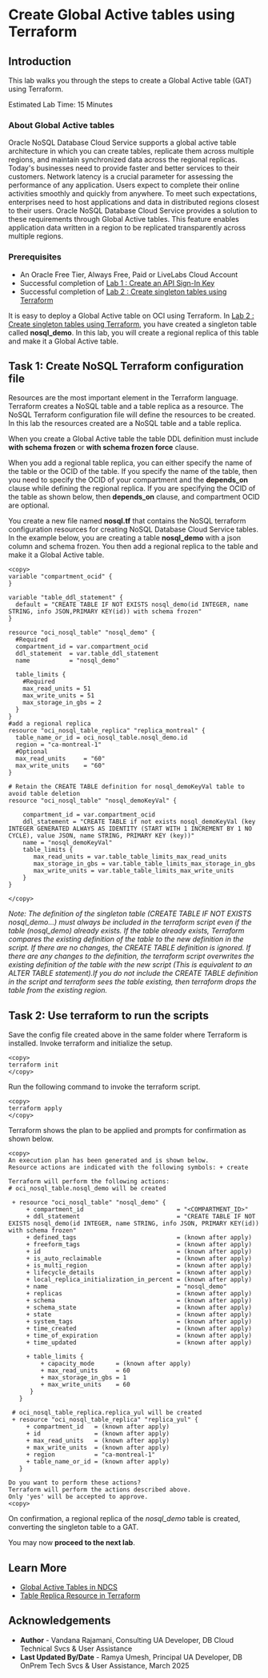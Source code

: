 # Create Global Active tables using Terraform

## Introduction

This lab walks you through the steps to create a Global Active table (GAT) using Terraform.

Estimated Lab Time: 15 Minutes

### About Global Active tables

Oracle NoSQL Database Cloud Service supports a global active table architecture in which you can create tables, replicate them across multiple regions, and maintain synchronized data across the regional replicas. Today's businesses need to provide faster and better services to their customers. Network latency is a crucial parameter for assessing the performance of any application. Users expect to complete their online activities smoothly and quickly from anywhere. To meet such expectations, enterprises need to host applications and data in distributed regions closest to their users. Oracle NoSQL Database Cloud Service provides a solution to these requirements through Global Active tables. This feature enables application data written in a region to be replicated transparently across multiple regions.

### Prerequisites

*  An Oracle Free Tier, Always Free, Paid or LiveLabs Cloud Account
*  Successful completion of [Lab 1 : Create an API Sign-In Key ](?lab=create-api-signing-keys)
* Successful completion of [Lab 2 : Create singleton tables using Terraform](?lab=create-singleton-tables)

It is easy to deploy a Global Active table on OCI using Terraform. In [Lab 2 : Create singleton tables using Terraform](?lab=create-singleton-tables), you have created a singleton table called **nosql_demo**. In this lab, you will create a regional replica of this table and make it a Global Active table.

## Task 1:  Create NoSQL Terraform configuration file
Resources are the most important element in the Terraform language. Terraform creates a NoSQL table and a table replica as a resource. The NoSQL Terraform configuration file will define the resources to be created. In this lab the resources created are a NoSQL table and a table replica.

When you create a Global Active table the table DDL definition must include **with schema frozen** or **with schema frozen force** clause.

When you add a regional table replica, you can either specify the name of the table or the OCID of the table. If you specify the name of the table, then you need to specify the OCID of your compartment and the **depends\_on** clause while defining the regional replica. If you are specifying the OCID of the table as shown below, then **depends_on** clause, and compartment OCID are optional.

You create a new file named **nosql.tf** that contains the NoSQL terraform configuration resources for creating NoSQL Database Cloud Service tables.
In the example below, you are creating a table **nosql_demo** with a json column and schema frozen. You then add a regional replica to the table and make it a Global Active table.

```
<copy>
variable "compartment_ocid" {
}

variable "table_ddl_statement" {
  default = "CREATE TABLE IF NOT EXISTS nosql_demo(id INTEGER, name STRING, info JSON,PRIMARY KEY(id)) with schema frozen"
}

resource "oci_nosql_table" "nosql_demo" {
  #Required
  compartment_id = var.compartment_ocid
  ddl_statement  = var.table_ddl_statement
  name           = "nosql_demo"

  table_limits {
    #Required
    max_read_units = 51
    max_write_units = 51
    max_storage_in_gbs = 2     
  }
}
#add a regional replica
resource "oci_nosql_table_replica" "replica_montreal" {
  table_name_or_id = oci_nosql_table.nosql_demo.id
  region = "ca-montreal-1"
  #Optional
  max_read_units     = "60"
  max_write_units    = "60"
}

# Retain the CREATE TABLE definition for nosql_demoKeyVal table to avoid table deletion 
resource "oci_nosql_table" "nosql_demoKeyVal" {

    compartment_id = var.compartment_ocid
    ddl_statement = "CREATE TABLE if not exists nosql_demoKeyVal (key INTEGER GENERATED ALWAYS AS IDENTITY (START WITH 1 INCREMENT BY 1 NO CYCLE), value JSON, name STRING, PRIMARY KEY (key))"
    name = "nosql_demoKeyVal"
    table_limits {
       max_read_units = var.table_table_limits_max_read_units
       max_storage_in_gbs = var.table_table_limits_max_storage_in_gbs
       max_write_units = var.table_table_limits_max_write_units
    }
}

</copy>
```
*Note: The definition of the singleton table (CREATE TABLE IF NOT EXISTS nosql\_demo...) must always be included in the terraform script even if the table (nosql\_demo) already exists. If the table already exists, Terraform compares the existing definition of the table to the new definition in the script. If there are no changes, the CREATE TABLE definition is ignored. If there are any changes to the definition, the terraform script overwrites the existing definition of the table with the new script (This is equivalent to an ALTER TABLE statement).If you do not include the CREATE TABLE definition in the script and terraform sees the table existing, then terraform drops the table from the  existing region.*

## Task 2:  Use terraform to run the scripts

Save the config file created above in the same folder where Terraform is installed.
Invoke terraform and initialize the setup.
```
<copy>
terraform init
</copy>
```
Run the following command to invoke the terraform script.
```
<copy>
terraform apply
</copy>
```
Terraform shows the plan to be applied and prompts for confirmation as shown below.
```
<copy>
An execution plan has been generated and is shown below.
Resource actions are indicated with the following symbols: + create

Terraform will perform the following actions:
# oci_nosql_table.nosql_demo will be created

 + resource "oci_nosql_table" "nosql_demo" {
     + compartment_id                          = "<COMPARTMENT_ID>"
     + ddl_statement                           = "CREATE TABLE IF NOT EXISTS nosql_demo(id INTEGER, name STRING, info JSON, PRIMARY KEY(id)) with schema frozen"
     + defined_tags                            = (known after apply)
     + freeform_tags                           = (known after apply)
     + id                                      = (known after apply)
     + is_auto_reclaimable                     = (known after apply)
     + is_multi_region                         = (known after apply)
     + lifecycle_details                       = (known after apply)
     + local_replica_initialization_in_percent = (known after apply)
     + name                                    = "nosql_demo"
     + replicas                                = (known after apply)
     + schema                                  = (known after apply)
     + schema_state                            = (known after apply)
     + state                                   = (known after apply)
     + system_tags                             = (known after apply)
     + time_created                            = (known after apply)
     + time_of_expiration                      = (known after apply)
     + time_updated                            = (known after apply)

     + table_limits {
         + capacity_mode      = (known after apply)
         + max_read_units     = 60
         + max_storage_in_gbs = 1
         + max_write_units    = 60
      }
   }

 # oci_nosql_table_replica.replica_yul will be created
 + resource "oci_nosql_table_replica" "replica_yul" {
     + compartment_id   = (known after apply)
     + id               = (known after apply)
     + max_read_units   = (known after apply)
     + max_write_units  = (known after apply)
     + region           = "ca-montreal-1"
     + table_name_or_id = (known after apply)
   }

Do you want to perform these actions?
Terraform will perform the actions described above.
Only 'yes' will be accepted to approve.
<copy>
```
On confirmation, a regional replica of the *nosql_demo* table is created, converting the singleton table to a GAT.

You may now **proceed to the next lab**.

## Learn More

* [Global Active Tables in NDCS](https://docs.oracle.com/en/cloud/paas/nosql-cloud/gasnd/)
* [Table Replica Resource in Terraform](https://registry.terraform.io/providers/oracle/oci/latest/docs/resources/nosql_table_replica)

## Acknowledgements
* **Author** - Vandana Rajamani, Consulting UA Developer, DB Cloud Technical Svcs & User Assistance
* **Last Updated By/Date** - Ramya Umesh, Principal UA Developer, DB OnPrem Tech Svcs & User Assistance, March 2025
